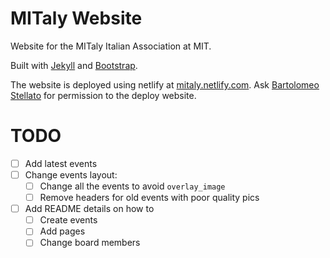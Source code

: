 # MITaly Website

Website for the MITaly Italian Association at MIT.

Built with [Jekyll](https://jekyllrb.com/) and [Bootstrap](http://getbootstrap.com/).


The website is deployed using netlify at [mitaly.netlify.com](http://mitaly.netlify.com). Ask [Bartolomeo Stellato](bartolomeo.stellato@gmail.com) for permission to the deploy website.

# TODO


- [ ] Add latest events
- [ ] Change events layout:
  - [ ] Change all the events to avoid `overlay_image`
  - [ ] Remove headers for old events with poor quality pics
- [ ] Add README details on how to
  - [ ] Create events
  - [ ] Add pages
  - [ ] Change board members
